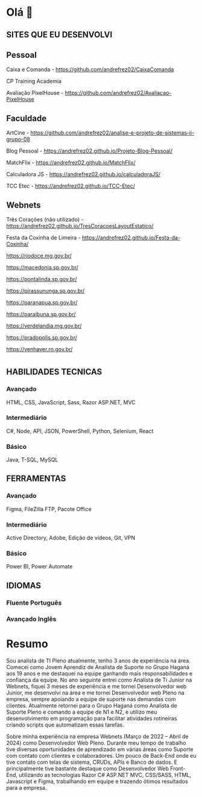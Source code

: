 # Olá 👋

## SITES QUE EU DESENVOLVI
###
## Pessoal
Caixa e Comanda - https://github.com/andrefrez02/CaixaComanda

CP Training Academia

Avaliação PixelHouse - https://github.com/andrefrez02/Avaliacao-PixelHouse

## Faculdade
ArtCine - https://github.com/andrefrez02/analise-e-projeto-de-sistemas-ii-grupo-08

Blog Pessoal - https://andrefrez02.github.io/Projeto-Blog-Pessoal/

MatchFlix - https://andrefrez02.github.io/MatchFlix/

Calculadora JS - https://andrefrez02.github.io/calculadoraJS/

TCC Etec - https://andrefrez02.github.io/TCC-Etec/

## Webnets
Três Corações (não utilizado) - https://andrefrez02.github.io/TresCoracoesLayoutEstatico/

Festa da Coxinha de Limeira - https://andrefrez02.github.io/Festa-da-Coxinha/

https://riodoce.mg.gov.br/

https://macedonia.sp.gov.br/

https://pontalinda.sp.gov.br/

https://pirassununga.sp.gov.br/

https://paranapua.sp.gov.br/

https://paraibuna.sp.gov.br/

https://verdelandia.mg.gov.br/

https://pradopolis.sp.gov.br/

https://venhaver.rn.gov.br/

#

## HABILIDADES TECNICAS
### Avançado
HTML, CSS, JavaScript, Sass, Razor ASP.NET, MVC
### Intermediário
C#, Node, API, JSON, PowerShell, Python, Selenium, React
### Básico
Java, T-SQL, MySQL

## FERRAMENTAS
### Avançado
Figma, FileZilla FTP, Pacote Office
### Intermediário
Active Directory, Adobe, Edição de vídeos, Git, VPN
### Básico
Power BI, Power Automate

## IDIOMAS
### Fluente Português
### Avançado Inglês

# Resumo 
Sou analista de TI Pleno atualmente, tenho 3 anos de experiência na área.
Comecei como Jovem Aprendiz de Analista de Suporte no Grupo Haganá aos 19 anos e me destaquei na equipe ganhando mais responsabilidades e confiança da equipe. 
No ano seguinte entrei como Analista de Ti Junior na Webnets, fiquei 3 meses de experiência e me tornei Desenvolvedor web Junior, me desenvolvi na área e me tornei Desenvolvedor web Pleno na empresa, sempre apoiando a equipe de suporte nas demandas com clientes.
Atualmente retornei para o Grupo Haganá como Analista de Suporte Pleno e comando a equipe de N1 e N2, e utilizo meu desenvolvimento em programação para facilitar atividades rotineiras criando scripts que automatizam essas tarefas.

Sobre minha experiência na empresa Webnets (Março de 2022 – Abril de 2024) como Desenvolvedor Web Pleno. 
Durante meu tempo de trabalho tive diversas oportunidades de aprendizado em várias áreas como Suporte com contato com clientes e colaboradores. Um pouco de Back-End onde eu tive contato com telas de sistema, CRUDs, APIs e Banco de dados. E principalmente tive bastante destaque como Desenvolvedor Web Front-End, utilizando as tecnologias Razor C# ASP.NET MVC, CSS/SASS, HTML, Javascript e Figma, trabalhando em equipe e trazendo ótimos resultados para a empresa. 
